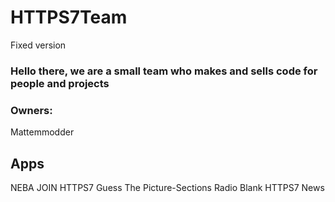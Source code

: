 # HTTPS7Team
Fixed version

### Hello there, we are a small team who makes and sells code for people and projects



### Owners:

Mattemmodder


## Apps
NEBA
JOIN HTTPS7
Guess The Picture-Sections
Radio Blank
HTTPS7 News
